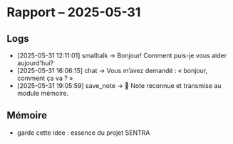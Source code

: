 # Rapport – 2025-05-31
## Logs
- [2025-05-31 12:11:01] smalltalk -> Bonjour! Comment puis-je vous aider aujourd'hui?
- [2025-05-31 16:06:15] chat -> Vous m’avez demandé : « bonjour, comment ça va ? »
- [2025-05-31 19:05:59] save_note -> 🧠 Note reconnue et transmise au module mémoire.
## Mémoire
- garde cette idée : essence du projet SENTRA
